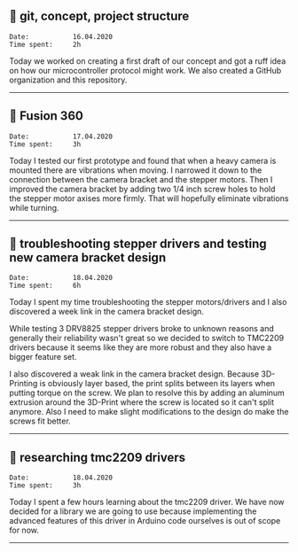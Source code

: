 ## :memo: git, concept, project structure

```
Date:           16.04.2020		
Time spent:     2h 
```

Today we worked on creating a first draft of our concept and got a ruff idea on how our microcontroller protocol might work. We also created a GitHub organization and this repository.

---

## :memo: Fusion 360

```
Date:           17.04.2020		
Time spent:     3h 
```

Today I tested our first prototype and found that when a heavy camera is mounted there are vibrations when moving. I narrowed it down to the connection between the camera bracket and the stepper motors. Then I improved the camera bracket by adding two 1/4 inch screw holes to hold the stepper motor axises more firmly. That will hopefully eliminate vibrations while turning. 

---

## :memo: troubleshooting stepper drivers and testing new camera bracket design

```
Date:           18.04.2020		
Time spent:     6h 
```

Today I spent my time troubleshooting the stepper motors/drivers and I also discovered a week link in the camera bracket design.

While testing 3 DRV8825 stepper drivers broke to unknown reasons and generally their reliability wasn't great so we decided to switch to TMC2209 drivers because it seems like they are more robust and they also have a bigger feature set.

I also discovered a weak link in the camera bracket design. Because 3D-Printing is obviously layer based, the print splits between its layers when putting torque on the screw. We plan to resolve this by adding an aluminum extrusion around the 3D-Print where the screw is located so it can't split anymore.
Also I need to make slight modifications to the design do make the screws fit better.

---

## :memo: researching tmc2209 drivers

```
Date:           18.04.2020		
Time spent:     3h 
```

Today I spent a few hours learning about the tmc2209 driver. We have now decided for a library we are going to use because implementing the advanced features of this driver in Arduino code ourselves is out of scope for now.

---

